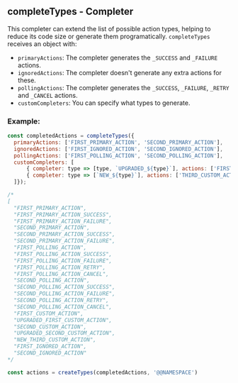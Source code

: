 ## completeTypes - Completer

This completer can extend the list of possible action types, helping to reduce its code size or generate them programatically. `completeTypes` receives an object with:

* `primaryActions`: The completer generates the `_SUCCESS` and `_FAILURE` actions.
* `ignoredActions`: The completer doesn't generate any extra actions for these.
* `pollingActions`: The completer generates the `_SUCCESS`, `_FAILURE`, `_RETRY` and `_CANCEL` actions.
* `customCompleters`: You can specify what types to generate.

### Example:
```js
const completedActions = completeTypes({
  primaryActions: ['FIRST_PRIMARY_ACTION', 'SECOND_PRIMARY_ACTION'],
  ignoredActions: ['FIRST_IGNORED_ACTION', 'SECOND_IGNORED_ACTION'],
  pollingActions: ['FIRST_POLLING_ACTION', 'SECOND_POLLING_ACTION'],
  customCompleters: [
      { completer: type => [type, `UPGRADED_${type}`], actions: ['FIRST_CUSTOM_ACTION', 'SECOND_CUSTOM_ACTION'] },
      { completer: type => [`NEW_${type}`], actions: ['THIRD_CUSTOM_ACTION'] },
  ]});

/*
[
  "FIRST_PRIMARY_ACTION",
  "FIRST_PRIMARY_ACTION_SUCCESS",
  "FIRST_PRIMARY_ACTION_FAILURE",
  "SECOND_PRIMARY_ACTION",
  "SECOND_PRIMARY_ACTION_SUCCESS",
  "SECOND_PRIMARY_ACTION_FAILURE",
  "FIRST_POLLING_ACTION",
  "FIRST_POLLING_ACTION_SUCCESS",
  "FIRST_POLLING_ACTION_FAILURE",
  "FIRST_POLLING_ACTION_RETRY",
  "FIRST_POLLING_ACTION_CANCEL",
  "SECOND_POLLING_ACTION",
  "SECOND_POLLING_ACTION_SUCCESS",
  "SECOND_POLLING_ACTION_FAILURE",
  "SECOND_POLLING_ACTION_RETRY",
  "SECOND_POLLING_ACTION_CANCEL",
  "FIRST_CUSTOM_ACTION",
  "UPGRADED_FIRST_CUSTOM_ACTION",
  "SECOND_CUSTOM_ACTION",
  "UPGRADED_SECOND_CUSTOM_ACTION",
  "NEW_THIRD_CUSTOM_ACTION",
  "FIRST_IGNORED_ACTION",
  "SECOND_IGNORED_ACTION"
*/

const actions = createTypes(completedActions, '@@NAMESPACE')
```
